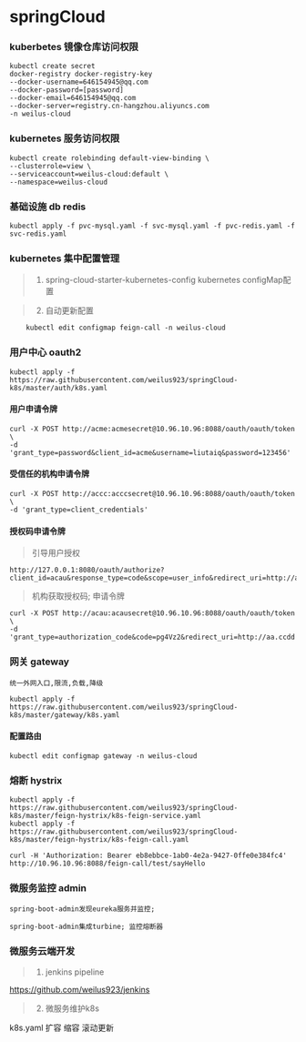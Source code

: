 # springCloud

### kuberbetes 镜像仓库访问权限
```
kubectl create secret
docker-registry docker-registry-key
--docker-username=646154945@qq.com
--docker-password=[password]
--docker-email=646154945@qq.com
--docker-server=registry.cn-hangzhou.aliyuncs.com
-n weilus-cloud
```
### kubernetes 服务访问权限
```
kubectl create rolebinding default-view-binding \
--clusterrole=view \
--serviceaccount=weilus-cloud:default \
--namespace=weilus-cloud
```

### 基础设施 db redis
```
kubectl apply -f pvc-mysql.yaml -f svc-mysql.yaml -f pvc-redis.yaml -f svc-redis.yaml
```

### kubernetes 集中配置管理
> 1. spring-cloud-starter-kubernetes-config
    kubernetes configMap配置

> 2. 自动更新配置

```
    kubectl edit configmap feign-call -n weilus-cloud
```

### 用户中心 oauth2
```
kubectl apply -f https://raw.githubusercontent.com/weilus923/springCloud-k8s/master/auth/k8s.yaml
```
#### 用户申请令牌
```
curl -X POST http://acme:acmesecret@10.96.10.96:8088/oauth/oauth/token \
-d 'grant_type=password&client_id=acme&username=liutaiq&password=123456'
```

#### 受信任的机构申请令牌
```
curl -X POST http://accc:acccsecret@10.96.10.96:8088/oauth/oauth/token \
-d 'grant_type=client_credentials'
```

#### 授权码申请令牌

> 引导用户授权
```
http://127.0.0.1:8080/oauth/authorize?client_id=acau&response_type=code&scope=user_info&redirect_uri=http://aa.ccdd
```

> 机构获取授权码; 申请令牌
```
curl -X POST http://acau:acausecret@10.96.10.96:8088/oauth/oauth/token \
-d 'grant_type=authorization_code&code=pg4Vz2&redirect_uri=http://aa.ccdd'
```

### 网关 gateway

    统一外网入口,限流,负载,降级

```
kubectl apply -f https://raw.githubusercontent.com/weilus923/springCloud-k8s/master/gateway/k8s.yaml
```
#### 配置路由
```
kubectl edit configmap gateway -n weilus-cloud
```

### 熔断 hystrix
```
kubectl apply -f https://raw.githubusercontent.com/weilus923/springCloud-k8s/master/feign-hystrix/k8s-feign-service.yaml
kubectl apply -f https://raw.githubusercontent.com/weilus923/springCloud-k8s/master/feign-hystrix/k8s-feign-call.yaml

curl -H 'Authorization: Bearer eb8ebbce-1ab0-4e2a-9427-0ffe0e384fc4' http://10.96.10.96:8088/feign-call/test/sayHello
```



### 微服务监控 admin

    spring-boot-admin发现eureka服务并监控;

    spring-boot-admin集成turbine; 监控熔断器


### 微服务云端开发
> 1. jenkins pipeline

  https://github.com/weilus923/jenkins

> 2. 微服务维护k8s

  k8s.yaml 扩容 缩容 滚动更新